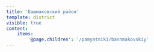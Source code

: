 ```yaml
---
title: 'Башмаковский район'
template: district
visible: true
content:
    items:
        '@page.children': '/pamyatniki/bashmakovskiy'
---
```


